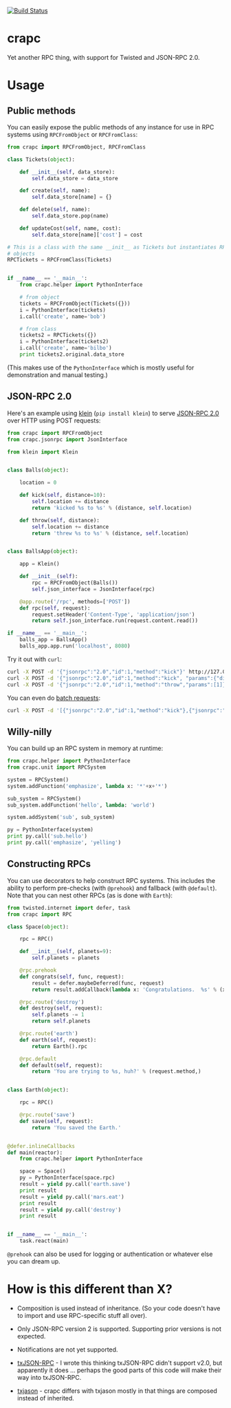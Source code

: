 [![Build Status](https://secure.travis-ci.org/iffy/crapc.png?branch=master)](http://travis-ci.org/iffy/crapc)

# crapc #

Yet another RPC thing, with support for Twisted and JSON-RPC 2.0.


# Usage #

## Public methods ##

You can easily expose the public methods of any instance for use in RPC systems
using `RPCFromObject` or `RPCFromClass`:

```python
from crapc import RPCFromObject, RPCFromClass

class Tickets(object):

    def __init__(self, data_store):
        self.data_store = data_store

    def create(self, name):
        self.data_store[name] = {}

    def delete(self, name):
        self.data_store.pop(name)

    def updateCost(self, name, cost):
        self.data_store[name]['cost'] = cost

# This is a class with the same __init__ as Tickets but instantiates RPC-ready
# objects
RPCTickets = RPCFromClass(Tickets)


if __name__ == '__main__':
    from crapc.helper import PythonInterface

    # from object
    tickets = RPCFromObject(Tickets({}))
    i = PythonInterface(tickets)
    i.call('create', name='bob')

    # from class
    tickets2 = RPCTickets({})
    i = PythonInterface(tickets2)
    i.call('create', name='bilbo')
    print tickets2.original.data_store
```

(This makes use of the `PythonInterface` which is mostly useful for
demonstration and manual testing.)


## JSON-RPC 2.0 ##

Here's an example using [klein](http://github.com/twisted/klein)
(`pip install klein`) to serve
[JSON-RPC 2.0](http://www.jsonrpc.org/specification) over HTTP using
POST requests:

```python
from crapc import RPCFromObject
from crapc.jsonrpc import JsonInterface

from klein import Klein


class Balls(object):

    location = 0

    def kick(self, distance=10):
        self.location += distance
        return 'kicked %s to %s' % (distance, self.location)

    def throw(self, distance):
        self.location += distance
        return 'threw %s to %s' % (distance, self.location)


class BallsApp(object):

    app = Klein()

    def __init__(self):
        rpc = RPCFromObject(Balls())
        self.json_interface = JsonInterface(rpc)

    @app.route('/rpc', methods=['POST'])
    def rpc(self, request):
        request.setHeader('Content-Type', 'application/json')
        return self.json_interface.run(request.content.read())

if __name__ == '__main__':
    balls_app = BallsApp()
    balls_app.app.run('localhost', 8080)
```

Try it out with `curl`:

```bash
curl -X POST -d '{"jsonrpc":"2.0","id":1,"method":"kick"}' http://127.0.0.1:8080/rpc
curl -X POST -d '{"jsonrpc":"2.0","id":1,"method":"kick", "params":{"distance":3}}' http://127.0.0.1:8080/rpc
curl -X POST -d '{"jsonrpc":"2.0","id":1,"method":"throw","params":[1]}' http://127.0.0.1:8080/rpc
```

You can even do [batch requests](http://www.jsonrpc.org/specification#batch):

```bash
curl -X POST -d '[{"jsonrpc":"2.0","id":1,"method":"kick"},{"jsonrpc":"2.0","id":2,"method":"kick"}]' http://127.0.0.1:8080/rpc
```

## Willy-nilly ##

You can build up an RPC system in memory at runtime:

```python
from crapc.helper import PythonInterface
from crapc.unit import RPCSystem

system = RPCSystem()
system.addFunction('emphasize', lambda x: '*'+x+'*')

sub_system = RPCSystem()
sub_system.addFunction('hello', lambda: 'world')

system.addSystem('sub', sub_system)

py = PythonInterface(system)
print py.call('sub.hello')
print py.call('emphasize', 'yelling')
```


## Constructing RPCs ##

You can use decorators to help construct RPC systems.  This includes the
ability to perform pre-checks (with `@prehook`) and fallback (with `@default`).
Note that you can nest other RPCs (as is done with `Earth`):

```python
from twisted.internet import defer, task
from crapc import RPC

class Space(object):

    rpc = RPC()

    def __init__(self, planets=9):
        self.planets = planets

    @rpc.prehook
    def congrats(self, func, request):
        result = defer.maybeDeferred(func, request)
        return result.addCallback(lambda x: 'Congratulations.  %s' % (x,))

    @rpc.route('destroy')
    def destroy(self, request):
        self.planets -= 1
        return self.planets

    @rpc.route('earth')
    def earth(self, request):
        return Earth().rpc

    @rpc.default
    def default(self, request):
        return 'You are trying to %s, huh?' % (request.method,)


class Earth(object):

    rpc = RPC()

    @rpc.route('save')
    def save(self, request):
        return 'You saved the Earth.'


@defer.inlineCallbacks
def main(reactor):
    from crapc.helper import PythonInterface

    space = Space()
    py = PythonInterface(space.rpc)
    result = yield py.call('earth.save')
    print result
    result = yield py.call('mars.eat')
    print result
    result = yield py.call('destroy')
    print result


if __name__ == '__main__':
    task.react(main)

```

`@prehook` can also be used for logging or authentication or whatever else
you can dream up.


# How is this different than X? #

- Composition is used instead of inheritance.  (So your code doesn't have to
  import and use RPC-specific stuff all over).

- Only JSON-RPC version 2 is supported.  Supporting prior versions is not
  expected.

- Notifications are not yet supported.

- [txJSON-RPC](https://github.com/oubiwann/txjsonrpc) - I wrote this thinking
  txJSON-RPC didn't support v2.0, but apparently it does ... perhaps the good
  parts of this code will make their way into txJSON-RPC.

- [txjason](https://github.com/flowroute/txjason) - crapc differs with txjason
  mostly in that things are composed instead of inherited.

